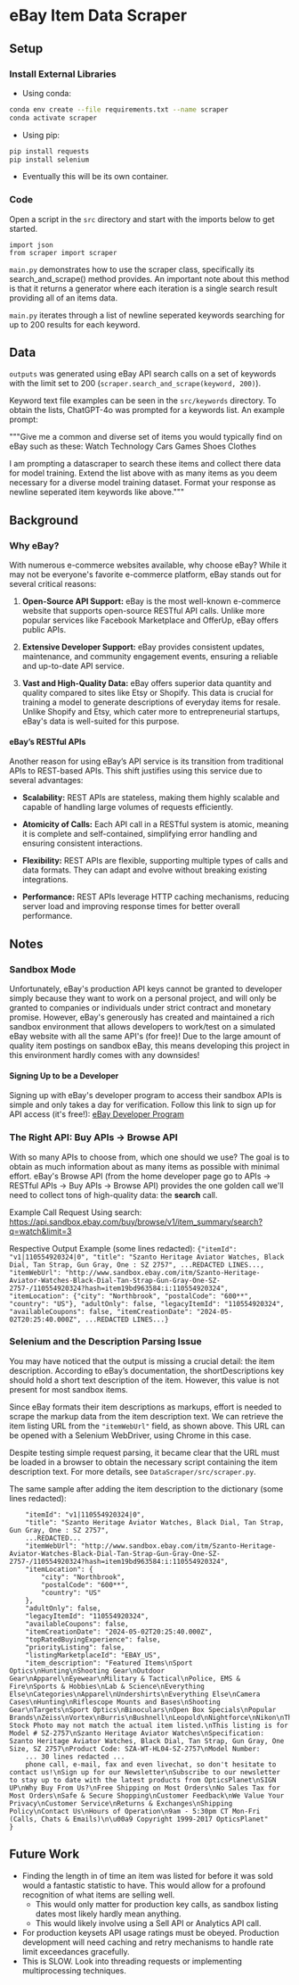 # eBay Item Data Scraper

## Setup

### Install External Libraries
- Using conda:
```bash
conda env create --file requirements.txt --name scraper
conda activate scraper
```
- Using pip:
```bash
pip install requests
pip install selenium
```
- Eventually this will be its own container.

### Code

Open a script in the `src` directory and start with the imports below to get started. 

```
import json
from scraper import scraper
```

`main.py` demonstrates how to use the scraper class, specifically its search_and_scrape() method provides. An important note about this method is that it returns a generator where each iteration is a single search result providing all of an items data. 

`main.py` iterates through a list of newline seperated keywords searching for up to 200 results for each keyword.


## Data

`outputs` was generated using eBay API search calls on a set of keywords with the limit set to 200 (`scraper.search_and_scrape(keyword, 200)`).

Keyword text file examples can be seen in the `src/keywords` directory. To obtain the lists, ChatGPT-4o was prompted for a keywords list. An example prompt:

"""Give me a common and diverse set of items you would typically find on eBay such as these:
Watch
Technology
Cars
Games
Shoes
Clothes

I am prompting a datascraper to search these items and collect there data for model training. Extend the list above with as many items as you deem necessary for a diverse model training dataset. Format your response as newline seperated item keywords like above."""

## Background

### Why eBay?

With numerous e-commerce websites available, why choose eBay? While it may not be everyone's favorite e-commerce platform, eBay stands out for several critical reasons:

1. **Open-Source API Support:** eBay is the most well-known e-commerce website that supports open-source RESTful API calls. Unlike more popular services like Facebook Marketplace and OfferUp, eBay offers public APIs.

2. **Extensive Developer Support:** eBay provides consistent updates, maintenance, and community engagement events, ensuring a reliable and up-to-date API service.

3. **Vast and High-Quality Data:** eBay offers superior data quantity and quality compared to sites like Etsy or Shopify. This data is crucial for training a model to generate descriptions of everyday items for resale. Unlike Shopify and Etsy, which cater more to entrepreneurial startups, eBay's data is well-suited for this purpose.

#### eBay’s RESTful APIs

Another reason for using eBay’s API service is its transition from traditional APIs to REST-based APIs. This shift justifies using this service due to several advantages:

- **Scalability:** REST APIs are stateless, making them highly scalable and capable of handling large volumes of requests efficiently.

- **Atomicity of Calls:** Each API call in a RESTful system is atomic, meaning it is complete and self-contained, simplifying error handling and ensuring consistent interactions.

- **Flexibility:** REST APIs are flexible, supporting multiple types of calls and data formats. They can adapt and evolve without breaking existing integrations.

- **Performance:** REST APIs leverage HTTP caching mechanisms, reducing server load and improving response times for better overall performance.


## Notes 

### Sandbox Mode
Unfortunately, eBay's production API keys cannot be granted to developer simply because they want to work on a personal project, and will only be granted to companies or individuals under strict contract and monetary promise. However, eBay's generously has created and maintained a rich sandbox environment that allows developers to work/test on a simulated eBay website with all the same API's (for free)! Due to the large amount of quality item postings on sandbox eBay, this means developing this project in this environment hardly comes with any downsides!

#### Signing Up to be a Developer
Signing up with eBay's developer program to access their sandbox APIs is simple and only takes a day for verification. Follow this link to sign up for API access (it's free!): [eBay Developer Program](https://developer.ebay.com/develop/get-started)

### The Right API: Buy APIs -> Browse API
With so many APIs to choose from, which one should we use? The goal is to obtain as much information about as many items as possible with minimal effort. eBay's Browse API (from the home developer page go to APIs -> RESTful APIs -> Buy APIs -> Browse API) provides the one golden call we'll need to collect tons of high-quality data: the **search** call.

Example Call Request Using search:
https://api.sandbox.ebay.com/buy/browse/v1/item_summary/search?q=watch&limit=3

Respective Output Example (some lines redacted):
`{"itemId": "v1|110554920324|0", "title": "Szanto Heritage Aviator Watches, Black Dial, Tan Strap, Gun Gray, One : SZ 2757", ...REDACTED LINES..., "itemWebUrl": "http://www.sandbox.ebay.com/itm/Szanto-Heritage-Aviator-Watches-Black-Dial-Tan-Strap-Gun-Gray-One-SZ-2757-/110554920324?hash=item19bd963584:i:110554920324", "itemLocation": {"city": "Northbrook", "postalCode": "600**", "country": "US"}, "adultOnly": false, "legacyItemId": "110554920324", "availableCoupons": false, "itemCreationDate": "2024-05-02T20:25:40.000Z", ...REDACTED LINES...}`

### Selenium and the Description Parsing Issue
You may have noticed that the output is missing a crucial detail: the item description. According to eBay’s documentation, the shortDescriptions key should hold a short text description of the item. However, this value is not present for most sandbox items.

Since eBay formats their item descriptions as markups, effort is needed to scrape the markup data from the item description text. We can retrieve the item listing URL from the `"itemWebUrl"` field, as shown above. This URL can be opened with a Selenium WebDriver, using Chrome in this case.

Despite testing simple request parsing, it became clear that the URL must be loaded in a browser to obtain the necessary script containing the item description text. For more details, see `DataScraper/src/scraper.py`.

The same sample after adding the item description to the dictionary (some lines redacted):
```{
    "itemId": "v1|110554920324|0",
    "title": "Szanto Heritage Aviator Watches, Black Dial, Tan Strap, Gun Gray, One : SZ 2757",
    ...REDACTED...
    "itemWebUrl": "http://www.sandbox.ebay.com/itm/Szanto-Heritage-Aviator-Watches-Black-Dial-Tan-Strap-Gun-Gray-One-SZ-2757-/110554920324?hash=item19bd963584:i:110554920324",
    "itemLocation": {
        "city": "Northbrook",
        "postalCode": "600**",
        "country": "US"
    },
    "adultOnly": false,
    "legacyItemId": "110554920324",
    "availableCoupons": false,
    "itemCreationDate": "2024-05-02T20:25:40.000Z",
    "topRatedBuyingExperience": false,
    "priorityListing": false,
    "listingMarketplaceId": "EBAY_US",
    "item_description": "Featured Items\nSport Optics\nHunting\nShooting Gear\nOutdoor Gear\nApparel\nEyewear\nMilitary & Tactical\nPolice, EMS & Fire\nSports & Hobbies\nLab & Science\nEverything Else\nCategories\nApparel\nUndershirts\nEverything Else\nCamera Cases\nHunting\nRiflescope Mounts and Bases\nShooting Gear\nTargets\nSport Optics\nBinoculars\nOpen Box Specials\nPopular Brands\nZeiss\nVortex\nBurris\nBushnell\nLeopold\nNightforce\nNikon\nThis Stock Photo may not match the actual item listed.\nThis listing is for Model # SZ-2757\nSzanto Heritage Aviator Watches\nSpecification: Szanto Heritage Aviator Watches, Black Dial, Tan Strap, Gun Gray, One Size, SZ 2757\nProduct Code: SZA-WT-HL04-SZ-2757\nModel Number: 
    ... 30 lines redacted ... 
    phone call, e-mail, fax and even livechat, so don't hesitate to contact us!\nSign up for our Newsletter\nSubscribe to our newsletter to stay up to date with the latest products from OpticsPlanet\nSIGN UP\nWhy Buy From Us?\nFree Shipping on Most Orders\nNo Sales Tax for Most Orders\nSafe & Secure Shopping\nCustomer Feedback\nWe Value Your Privacy\nCustomer Service\nReturns & Exchanges\nShipping Policy\nContact Us\nHours of Operation\n9am - 5:30pm CT Mon-Fri (Calls, Chats & Emails)\n\u00a9 Copyright 1999-2017 OpticsPlanet"
}
```


## Future Work
- Finding the length in of time an item was listed for before it was sold would a fantastic statistic to have. This would allow for a profound recognition of what items are selling well.
    - This would only matter for production key calls, as sandbox listing dates most likely hardly mean anything.
    -  This would likely involve using a Sell API or Analytics API call.
- For production keysets API usage ratings must be obeyed. Production development will need caching and retry mechanisms to handle rate limit exceedances gracefully. 
- This is SLOW. Look into threading requests or implementing multiprocessing techniques. 
